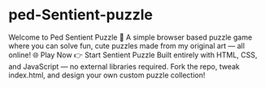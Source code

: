 # ped-Sentient-puzzle
Welcome to Ped Sentient Puzzle 🎉 A simple browser based puzzle game where you can solve fun, cute puzzles made from my original art — all online!  🌐 Play Now 👉 Start Sentient Puzzle  Built entirely with HTML, CSS, and JavaScript — no external libraries required. Fork the repo, tweak index.html, and design your own custom puzzle collection!
